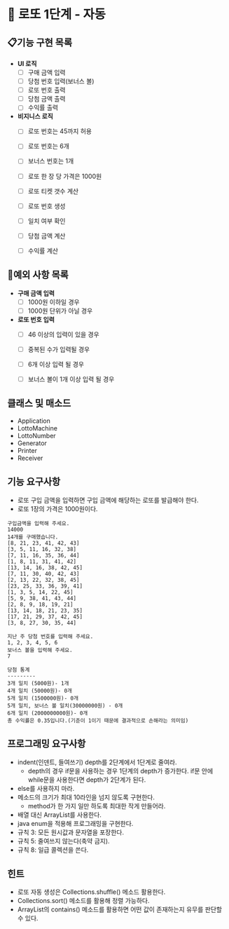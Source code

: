 # 🚀 로또 1단계 - 자동

##  📋기능 구현 목록
* **UI 로직**
  - [ ] 구매 금액 입력
  - [ ] 당첨 번호 입력(보너스 볼)
  - [ ] 로또 번호 출력
  - [ ] 당첨 금액 출력
  - [ ] 수익률 출력

* **비지니스 로직**
  - [ ] 로또 번호는 45까지 허용
  - [ ] 로또 번호는 6개
  - [ ] 보너스 번호는 1개
  - [ ] 로또 한 장 당 가격은 1000원
  - [ ] 로또 티켓 갯수 계산
  - [ ] 로또 번호 생성
  - [ ] 일치 여부 확인
  - [ ] 당첨 금액 계산
  - [ ] 수익률 계산


## 🎯예외 사항 목록
* **구매 금액 입력**
  - [ ] 1000원 이하일 경우
  - [ ] 1000원 단위가 아닐 경우

* **로또 번호 입력**
  - [ ] 46 이상의 입력이 있을 경우
  - [ ] 중복된 수가 입력될 경우
  - [ ] 6개 이상 입력 될 경우
  - [ ] 보너스 볼이 1개 이상 입력 될 경우


## 클래스 및 매소드
- Application
- LottoMachine
- LottoNumber
- Generator
- Printer
- Receiver



## 기능 요구사항
- 로또 구입 금액을 입력하면 구입 금액에 해당하는 로또를 발급해야 한다.
- 로또 1장의 가격은 1000원이다.

```
구입금액을 입력해 주세요.
14000
14개를 구매했습니다.
[8, 21, 23, 41, 42, 43]
[3, 5, 11, 16, 32, 38]
[7, 11, 16, 35, 36, 44]
[1, 8, 11, 31, 41, 42]
[13, 14, 16, 38, 42, 45]
[7, 11, 30, 40, 42, 43]
[2, 13, 22, 32, 38, 45]
[23, 25, 33, 36, 39, 41]
[1, 3, 5, 14, 22, 45]
[5, 9, 38, 41, 43, 44]
[2, 8, 9, 18, 19, 21]
[13, 14, 18, 21, 23, 35]
[17, 21, 29, 37, 42, 45]
[3, 8, 27, 30, 35, 44]

지난 주 당첨 번호를 입력해 주세요.
1, 2, 3, 4, 5, 6
보너스 볼을 입력해 주세요.
7

당첨 통계
---------
3개 일치 (5000원)- 1개
4개 일치 (50000원)- 0개
5개 일치 (1500000원)- 0개
5개 일치, 보너스 볼 일치(30000000원) - 0개
6개 일치 (2000000000원)- 0개
총 수익률은 0.35입니다.(기준이 1이기 때문에 결과적으로 손해라는 의미임)
```

## 프로그래밍 요구사항
- indent(인덴트, 들여쓰기) depth를 2단계에서 1단계로 줄여라.
  - depth의 경우 if문을 사용하는 경우 1단계의 depth가 증가한다. if문 안에 while문을 사용한다면 depth가 2단계가 된다.
- else를 사용하지 마라.
- 메소드의 크기가 최대 10라인을 넘지 않도록 구현한다.
  - method가 한 가지 일만 하도록 최대한 작게 만들어라.
- 배열 대신 ArrayList를 사용한다.
- java enum을 적용해 프로그래밍을 구현한다.
- 규칙 3: 모든 원시값과 문자열을 포장한다.
- 규칙 5: 줄여쓰지 않는다(축약 금지).
- 규칙 8: 일급 콜렉션을 쓴다.

## 힌트
- 로또 자동 생성은 Collections.shuffle() 메소드 활용한다.
- Collections.sort() 메소드를 활용해 정렬 가능하다.
- ArrayList의 contains() 메소드를 활용하면 어떤 값이 존재하는지 유무를 판단할 수 있다.
